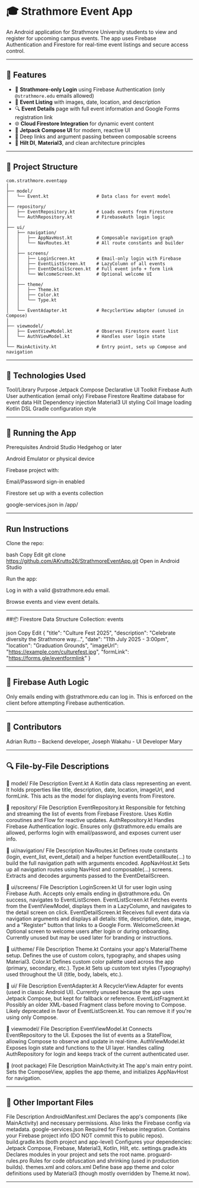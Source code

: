 # 🎓 Strathmore Event App

An Android application for Strathmore University students to view and register for upcoming campus events. The app uses Firebase Authentication and Firestore for real-time event listings and secure access control.

---

## 📱 Features

- 🔐 **Strathmore-only Login** using Firebase Authentication (only `@strathmore.edu` emails allowed)
- 📆 **Event Listing** with images, date, location, and description
- 🔍 **Event Details** page with full event information and Google Forms registration link
- 🌐 **Cloud Firestore Integration** for dynamic event content
- 🎨 **Jetpack Compose UI** for modern, reactive UI
- 🔗 Deep links and argument passing between composable screens
- 💉 **Hilt DI**, **Material3**, and clean architecture principles

---

## 📁 Project Structure

```plaintext
com.strathmore.eventapp
│
├── model/
│   └── Event.kt                  # Data class for event model
│
├── repository/
│   ├── EventRepository.kt        # Loads events from Firestore
│   └── AuthRepository.kt         # FirebaseAuth login logic
│
├── ui/
│   ├── navigation/
│   │   ├── AppNavHost.kt         # Composable navigation graph
│   │   └── NavRoutes.kt          # All route constants and builder
│   │
│   ├── screens/
│   │   ├── LoginScreen.kt        # Email-only login with Firebase
│   │   ├── EventListScreen.kt    # LazyColumn of all events
│   │   ├── EventDetailScreen.kt  # Full event info + form link
│   │   └── WelcomeScreen.kt      # Optional welcome UI
│   │
│   ├── theme/
│   │   ├── Theme.kt
│   │   ├── Color.kt
│   │   └── Type.kt
│   │
│   └── EventAdapter.kt           # RecyclerView adapter (unused in Compose)
│
├── viewmodel/
│   ├── EventViewModel.kt         # Observes Firestore event list
│   └── AuthViewModel.kt          # Handles user login state
│
└── MainActivity.kt               # Entry point, sets up Compose and navigation
```


---

## 🔧 Technologies Used
Tool/Library	Purpose
Jetpack Compose	Declarative UI Toolkit
Firebase Auth	User authentication (email only)
Firebase Firestore	Realtime database for event data
Hilt	Dependency injection
Material3	UI styling
Coil	Image loading
Kotlin DSL	Gradle configuration style

---

## 🧪 Running the App
Prerequisites
Android Studio Hedgehog or later

Android Emulator or physical device

Firebase project with:

Email/Password sign-in enabled

Firestore set up with a events collection

google-services.json in /app/

---

## Run Instructions
Clone the repo:

bash
Copy
Edit
git clone https://github.com/AKrutto26/StrathmoreEventApp.git
Open in Android Studio

Run the app:

Log in with a valid @strathmore.edu email.

Browse events and view event details.

---

##📦 Firestore Data Structure
Collection: events

json
Copy
Edit
{
  "title": "Culture Fest 2025",
  "description": "Celebrate diversity the Strathmore way...",
  "date": "11th July 2025 - 3:00pm",
  "location": "Graduation Grounds",
  "imageUrl": "https://example.com/culturefest.jpg",
  "formLink": "https://forms.gle/eventformlink"
}

---

## 🔐 Firebase Auth Logic
Only emails ending with @strathmore.edu can log in. This is enforced on the client before attempting Firebase authentication.

---

## 👥 Contributors
Adrian Rutto – Backend developer,
Joseph Wakahu -   UI Developer
Mary

---

## 🔍 File-by-File Descriptions
📁 model/
File	Description
Event.kt	A Kotlin data class representing an event. It holds properties like title, description, date, location, imageUrl, and formLink. This acts as the model for displaying events from Firestore.

📁 repository/
File	Description
EventRepository.kt	Responsible for fetching and streaming the list of events from Firebase Firestore. Uses Kotlin coroutines and Flow for reactive updates.
AuthRepository.kt	Handles Firebase Authentication logic. Ensures only @strathmore.edu emails are allowed, performs login with email/password, and exposes current user info.

📁 ui/navigation/
File	Description
NavRoutes.kt	Defines route constants (login, event_list, event_detail) and a helper function eventDetailRoute(...) to build the full navigation path with arguments encoded.
AppNavHost.kt	Sets up all navigation routes using NavHost and composable(...) screens. Extracts and decodes arguments passed to the EventDetailScreen.

📁 ui/screens/
File	Description
LoginScreen.kt	UI for user login using Firebase Auth. Accepts only emails ending in @strathmore.edu. On success, navigates to EventListScreen.
EventListScreen.kt	Fetches events from the EventViewModel, displays them in a LazyColumn, and navigates to the detail screen on click.
EventDetailScreen.kt	Receives full event data via navigation arguments and displays all details: title, description, date, image, and a "Register" button that links to a Google Form.
WelcomeScreen.kt	Optional screen to welcome users after login or during onboarding. Currently unused but may be used later for branding or instructions.

📁 ui/theme/
File	Description
Theme.kt	Contains your app's MaterialTheme setup. Defines the use of custom colors, typography, and shapes using Material3.
Color.kt	Defines custom color palette used across the app (primary, secondary, etc.).
Type.kt	Sets up custom text styles (Typography) used throughout the UI (title, body, labels, etc.).

📁 ui/
File	Description
EventAdapter.kt	A RecyclerView.Adapter for events (used in classic Android UI). Currently unused because the app uses Jetpack Compose, but kept for fallback or reference.
EventListFragment.kt	Possibly an older XML-based Fragment class before moving to Compose. Likely deprecated in favor of EventListScreen.kt. You can remove it if you're using only Compose.

📁 viewmodel/
File	Description
EventViewModel.kt	Connects EventRepository to the UI. Exposes the list of events as a StateFlow, allowing Compose to observe and update in real-time.
AuthViewModel.kt	Exposes login state and functions to the UI layer. Handles calling AuthRepository for login and keeps track of the current authenticated user.

📁 (root package)
File	Description
MainActivity.kt	The app's main entry point. Sets the ComposeView, applies the app theme, and initializes AppNavHost for navigation.

---

## 🔧 Other Important Files
File	Description
AndroidManifest.xml	Declares the app's components (like MainActivity) and necessary permissions. Also links the Firebase config via metadata.
google-services.json	Required for Firebase integration. Contains your Firebase project info (DO NOT commit this to public repos).
build.gradle.kts (both project and app-level)	Configures your dependencies: Jetpack Compose, Firebase, Material3, Kotlin, Hilt, etc.
settings.gradle.kts	Declares modules in your project and sets the root name.
proguard-rules.pro	Rules for code obfuscation and shrinking (used in production builds).
themes.xml and colors.xml	Define base app theme and color definitions used by Material3 (though mostly overridden by Theme.kt now).

---




